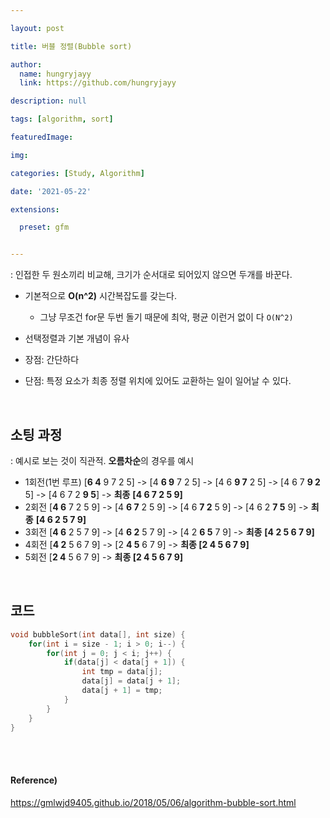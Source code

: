 ```yaml
---

layout: post

title: 버블 정렬(Bubble sort)

author: 
  name: hungryjayy
  link: https://github.com/hungryjayy

description: null

tags: [algorithm, sort]

featuredImage: 

img: 

categories: [Study, Algorithm]

date: '2021-05-22'

extensions:

  preset: gfm


---
```


: 인접한 두 원소끼리 비교해, 크기가 순서대로 되어있지 않으면 두개를 바꾼다.

* 기본적으로 **O(n^2)** 시간복잡도를 갖는다.

  * 그냥 무조건 for문 두번 돌기 때문에 최악, 평균 이런거 없이 다 `O(N^2)`

* 선택정렬과 기본 개념이 유사

* 장점: 간단하다

* 단점: 특정 요소가 최종 정렬 위치에 있어도 교환하는 일이 일어날 수 있다.


<br>

## 소팅 과정

: 예시로 보는 것이 직관적. **오름차순**의 경우를 예시

* 1회전(1번 루프) [**6 4** 9 7 2 5] -> [4 **6 9** 7 2 5] -> [4 6 **9 7** 2 5] -> [4 6 7 **9 2** 5] -> [4 6 7 2 **9 5**]  -> **최종** **[4 6 7 2 5 9]**
* 2회전 [**4 6** 7 2 5 9] -> [4 **6 7** 2 5 9] -> [4 6 **7 2** 5 9] -> [4 6 2 **7 5** 9] -> **최종** **[4 6 2 5 7 9]**
* 3회전 [**4 6** 2 5 7 9] -> [4 **6 2** 5 7 9] -> [4 2 **6 5** 7 9] -> **최종** **[4 2 5 6 7 9]**
* 4회전 [**4 2** 5 6 7 9] -> [2 **4 5** 6 7 9] -> **최종 [2 4 5 6 7 9]**
* 5회전 [**2 4** 5 6 7 9] -> **최종 [2 4 5 6 7 9]** 

<br>

## 코드

```c++
void bubbleSort(int data[], int size) {
    for(int i = size - 1; i > 0; i--) {
        for(int j = 0; j < i; j++) {
            if(data[j] < data[j + 1]) {
                int tmp = data[j];
                data[j] = data[j + 1];
                data[j + 1] = tmp;
            }
        }
    }
}
```

<br><br>

#### Reference)

https://gmlwjd9405.github.io/2018/05/06/algorithm-bubble-sort.html